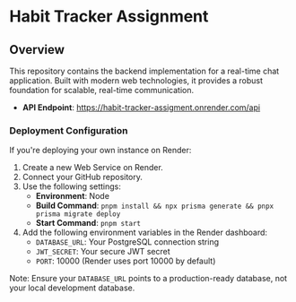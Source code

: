 # Habit Tracker Assignment

## Overview

This repository contains the backend implementation for a real-time chat application. Built with modern web technologies, it provides a robust foundation for scalable, real-time communication.

- **API Endpoint**:  <https://habit-tracker-assigment.onrender.com/api>

### Deployment Configuration

If you're deploying your own instance on Render:

1. Create a new Web Service on Render.
2. Connect your GitHub repository.
3. Use the following settings:
   - **Environment**: Node
   - **Build Command**: `pnpm install && npx prisma generate && pnpx prisma migrate deploy`
   - **Start Command**: `pnpm start`
4. Add the following environment variables in the Render dashboard:
   - `DATABASE_URL`: Your PostgreSQL connection string
   - `JWT_SECRET`: Your secure JWT secret
   - `PORT`: 10000 (Render uses port 10000 by default)

Note: Ensure your `DATABASE_URL` points to a production-ready database, not your local development database.
